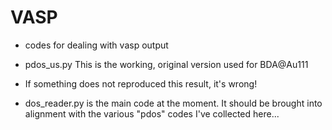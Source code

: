 VASP
====

- codes for dealing with vasp output 

- pdos_us.py
  This is the working, original version used for BDA@Au111
- If something does not reproduced this result, it's wrong!

- dos_reader.py is the main code at the moment. It should be brought
into alignment with the various "pdos" codes I've collected here...
